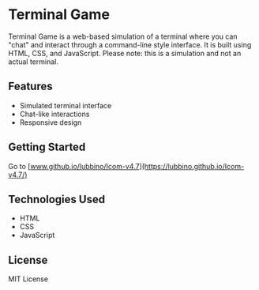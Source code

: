 # Terminal Game

Terminal Game is a web-based simulation of a terminal where you can "chat" and interact through a command-line style interface. It is built using HTML, CSS, and JavaScript. Please note: this is a simulation and not an actual terminal.

## Features

- Simulated terminal interface
- Chat-like interactions
- Responsive design

## Getting Started

Go to [www.github.io/lubbino/Icom-v4.7](https://lubbino.github.io/Icom-v4.7/)

## Technologies Used

- HTML
- CSS
- JavaScript

## License

MIT License

